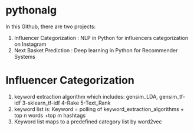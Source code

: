 # pythonalg
In this Github, there are two projects:
1. Influencer Categorization : NLP  in Python for influencers categorization on Instagram
2. Next Basket Prediction : Deep learning in Python for Recommender Systems

# Influencer Categorization
1. keyword extraction algorithm which includes: gensim_LDA, gensim_tf-idf 3-sklearn_tf-idf 4-Rake 5-Text_Rank 
2. keyword list is: Keyword = polling of keyword_extraction_algorithms + top n words +top m hashtags
3. Keyword list maps to a predefined category list by word2vec
